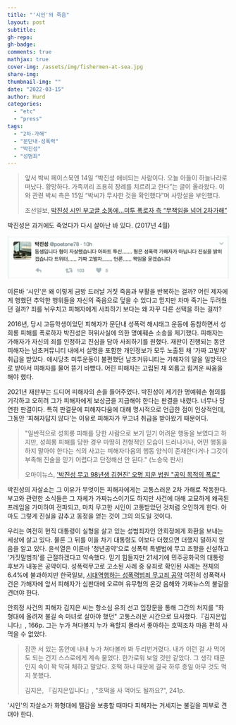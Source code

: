 ```yaml
---
title: "'시인'의 죽음"
layout: post
subtitle: 
gh-repo:
gh-badge:
comments: true
mathjax: true
cover-img: /assets/img/fishermen-at-sea.jpg
share-img: 
thumbnail-img: ""
date: "2022-03-15"
author: Hurd
categories: 
  - "etc"
  - "press"
tags: 
  - "2차-가해"
  - "문단내-성폭력"
  - "박진성"
  - "성범죄"
---
```


> 앞서 박씨 페이스북엔 14일 “박진성 애비되는 사람이다. 오늘 아들이 하늘나라로 떠났다. 황망하다. 가족끼리 조용히 장례를 치르려고 한다”는 글이 올라왔다. 이와 관련 박씨 측은 15일 “박씨가 무사한 것을 확인했다”며 사망설을 부인했다.
> 
> 조선일보, [박진성 시인 부고글 소동에…미투 폭로자 측 “무책임을 넘어 2차가해”](https://n.news.naver.com/mnews/article/023/0003678826?sid=102&lfrom=twitter)

박진성은 과거에도 죽었다가 다시 살아난 바 있다. (2017년 4월)

![박진성 가짜 부고 트윗](/assets/img/parkjinsung-1024x201.jpg)

이른바 '시인'은 왜 이렇게 금방 드러날 거짓 죽음과 부활을 반복하는 걸까? 어린 제자에게 행했던 추악한 행위들을 자신의 죽음으로 덮을 수 있다고 믿지만 차마 죽기는 두려웠던 걸까? 죄를 뉘우치고 피해자에게 사죄하기 보다는 왜 자꾸 다른 선택을 하는 걸까?

2016년, 당시 고등학생이었던 피해자가 문단내 성폭력 해시태그 운동에 동참하면서 성희롱 피해를 폭로하자 박진성은 허위사실에 의한 명예훼손 소송을 제기했다. 피해자는 가해자가 자신의 죄를 인정하고 진심을 담아 사죄하기를 원했다. 재판이 진행되는 동안 피해자는 남초커뮤니티 내에서 실명을 포함한 개인정보가 모두 노출된 채 '가짜 고발자' 취급을 받았다. 애시당초 미투운동이 불편했던 남초커뮤니티는 가해자의 말을 일방적으로 받아서 피해자를 물어 뜯기 바빴다. 어린 피해자는 고립된 채 외롭고 힘겨운 싸움을 해야 했다.

2021년 재판부는 드디어 피해자의 손을 들어주었다. 박진성이 제기한 명예훼손 혐의를 기각하고 오히려 그가 피해자에게 보상금을 지급해야 한다는 판결을 내렸다. 너무나 당연한 판결이다. 특히 판결문에 피해자다움에 대해 명시적으로 언급한 점이 인상적인데, 그동안 '피해자답지 않다'는 이유로 피해자가 무고녀 취급을 받아왔기 때문이다.

> "일반적으로 성희롱 피해를 당한 사람으로 보기 믿기 어려운 행동을 보였다고 하지만, 성희롱 피해를 당한 경우 마땅히 전형적인 모습이 드러나거나, 어떤 행동을 하지 말아야 한다는 식의 사고는 피해자다움의 행동 양식이 존재한다거나 그것이 부족해 진술을 믿기 어렵다고 단정해선 안 된다." (노승욱 판사)
> 
> 오마이뉴스, ['박진성 무고 98년생 김현진' 오명 지운 법원 "공익 목적의 폭로"](http://www.ohmynews.com/NWS_Web/View/at_pg.aspx?CNTN_CD=A0002746283)

박진성의 자살쇼는 그 이유가 무엇이든 피해자에게는 고통스러운 2차 가해로 작동한다. 부고와 관련한 소식들은 그 자체가 가짜뉴스이기도 하지만 사건에 대해 교묘하게 왜곡된 프레임을 가미하여 전파되고, 마치 무고한 시인이 고통받았던 것처럼 오인하게 한다. 아마도 그렇게 진실을 감추고 동정을 얻는 것이 그의 의도일 것이다.

우리는 여전히 현직 대통령이 실형을 살고 있는 성범죄자인 안희정에게 화환을 보내는 세상에 살고 있다. 물론 그 뒤를 이을 차기 대통령도 이보다 더했으면 더했지 덜하지 않음을 알고 있다. 윤석열은 이른바 '청년공약'으로 성폭력 특별법에 무고 조항을 신설하고 '거짓말범죄'를 근절하겠다고 약속했다. 믿기 힘들지만 21세기에 민주공화국의 대통령 후보가 내놓은 공약이다. 성폭력무고로 고소된 사례 중 유죄로 확인된 사례는 전체의 6.4%에 불과하지만 한국일보, [시대역행하는 성폭력범죄 무고죄 공약](https://www.hankookilbo.com/News/Read/A2021120909410003636) 여전히 성폭력사건은 가해자에 앞서 피해자가 심판대에 오르며 유무형의 온갖 음해와 가짜뉴스의 불길을 견뎌야 한다.

안희정 사건의 피해자 김지은 씨는 항소심 유죄 선고 입장문을 통해 그간의 처지를 "화형대에 올려져 불길 속 마녀로 살아야 했던" 고통스러운 시간으로 묘사했다.『김지은입니다』, 166p. 그는 누가 쳐다볼지 누가 욕할지 몰라서 좋아하는 호떡조차 마음 편히 사먹을 수 없었다.

> 잠깐 서 있는 동안에 내내 누가 쳐다볼까 봐 두리번거렸다. 내가 이런 걸 사 먹어도 되는 건지 스스로에게 계속 물었다. 한가로워 보일 것만 같았다. 그 생각 때문인지 속이 꽉 막혀 체하고 말았다. 호떡 하나 때문에 결국 하루 종일 아무 것도 먹지 못했다.
> 
> 김지은, 『김지은입니다』, "호떡을 사 먹어도 될까요?", 241p.

'시인'의 자살쇼가 화형대에 땔감을 보충할 때마다 피해자는 거세지는 불길을 피부로 견뎌야 한다.
